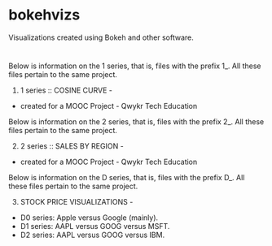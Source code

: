 # bokehvizs
Visualizations created using Bokeh and other software.
#
#
Below is information on the 1 series, that is, files with the prefix 1_.
All these files pertain to the same project.

1. 1 series :: COSINE CURVE -
* created for a MOOC Project - Qwykr Tech Education

Below is information on the 2 series, that is, files with the prefix 2_.
All these files pertain to the same project.

2. 2 series :: SALES BY REGION -
* created for a MOOC Project - Qwykr Tech Education

Below is information on the D series, that is, files with the prefix D_.
All these files pertain to the same project.

3. STOCK PRICE VISUALIZATIONS - 

* D0 series: Apple versus Google (mainly).
* D1 series: AAPL versus GOOG versus MSFT.
* D2 series: AAPL versus GOOG versus IBM.

